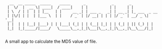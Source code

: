 ```
  __  __ _____  _____    _____      _            _       _             
 |  \/  |  __ \| ____|  / ____|    | |          | |     | |            
 | \  / | |  | | |__   | |     __ _| | ___ _   _| | __ _| |_ ___  _ __ 
 | |\/| | |  | |___ \  | |    / _` | |/ __| | | | |/ _` | __/ _ \| '__|
 | |  | | |__| |___) | | |___| (_| | | (__| |_| | | (_| | || (_) | |   
 |_|  |_|_____/|____/   \_____\__,_|_|\___|\__,_|_|\__,_|\__\___/|_|   
                                                                       

```                                                                       
A small app to calculate the MD5 value of file.
